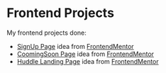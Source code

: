 # Frontend Projects
My frontend projects done:
- [SignUp Page](https://signupage.netlify.com/) idea from [FrontendMentor](https://frontendmentor.io)
- [CoomingSoon Page](https://cranky-thompson-c5e132.netlify.com/) idea from [FrontendMentor](https://frontendmentor.io)
- [Huddle Landing Page](https://adoring-shaw-130cd9.netlify.com/) idea from [FrontendMentor](https://frontendmentor.io)
